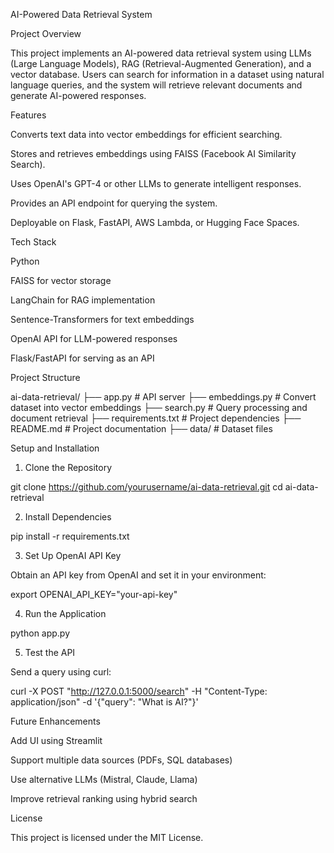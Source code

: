 AI-Powered Data Retrieval System

Project Overview

This project implements an AI-powered data retrieval system using LLMs (Large Language Models), RAG (Retrieval-Augmented Generation), and a vector database. Users can search for information in a dataset using natural language queries, and the system will retrieve relevant documents and generate AI-powered responses.

Features

Converts text data into vector embeddings for efficient searching.

Stores and retrieves embeddings using FAISS (Facebook AI Similarity Search).

Uses OpenAI's GPT-4 or other LLMs to generate intelligent responses.

Provides an API endpoint for querying the system.

Deployable on Flask, FastAPI, AWS Lambda, or Hugging Face Spaces.

Tech Stack

Python

FAISS for vector storage

LangChain for RAG implementation

Sentence-Transformers for text embeddings

OpenAI API for LLM-powered responses

Flask/FastAPI for serving as an API

Project Structure

ai-data-retrieval/
 ├── app.py               # API server
 ├── embeddings.py        # Convert dataset into vector embeddings
 ├── search.py            # Query processing and document retrieval
 ├── requirements.txt     # Project dependencies
 ├── README.md            # Project documentation
 ├── data/                # Dataset files

Setup and Installation

1. Clone the Repository

git clone https://github.com/yourusername/ai-data-retrieval.git
cd ai-data-retrieval

2. Install Dependencies

pip install -r requirements.txt

3. Set Up OpenAI API Key

Obtain an API key from OpenAI and set it in your environment:

export OPENAI_API_KEY="your-api-key"

4. Run the Application

python app.py

5. Test the API

Send a query using curl:

curl -X POST "http://127.0.0.1:5000/search" -H "Content-Type: application/json" -d '{"query": "What is AI?"}'

Future Enhancements

Add UI using Streamlit

Support multiple data sources (PDFs, SQL databases)

Use alternative LLMs (Mistral, Claude, Llama)

Improve retrieval ranking using hybrid search

License

This project is licensed under the MIT License.